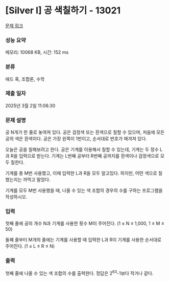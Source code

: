 # [Silver I] 공 색칠하기 - 13021 

[문제 링크](https://www.acmicpc.net/problem/13021) 

### 성능 요약

메모리: 10068 KB, 시간: 152 ms

### 분류

애드 혹, 조합론, 수학

### 제출 일자

2025년 3월 2일 11:08:30

### 문제 설명

<p>공 N개가 한 줄로 놓여져 있다. 공은 검정색 또는 흰색으로 칠할 수 있으며, 처음에 모든 공의 색은 흰색이다. 공은 가장 왼쪽이 1번이고, 순서대로 번호가 매겨져 있다.</p>

<p>오늘은 공을 칠해보려고 한다. 공은 기계를 이용해서 칠할 수 있는데, 기계는 두 정수 L과 R을 입력으로 받는다. 기계는 L번째 공부터 R번째 공까지를 흰색이나 검정색으로 모두 칠한다.</p>

<p>기계를 총 M번 사용했고, 이때 입력한 L과 R을 모두 알고있다. 하지만, 어떤 색으로 칠했는지는 까먹고 말았다. </p>

<p>기계를 모두 M번 사용했을 때, 나올 수 있는 색 조합의 경우의 수를 구하는 프로그램을 작성하시오.</p>

### 입력 

 <p>첫째 줄에 공의 개수 N과 기계를 사용한 횟수 M이 주어진다. (1 ≤ N ≤ 1,000, 1 ≤ M ≤ 50)</p>

<p>둘째 줄부터 M개의 줄에는 기계를 사용할 때 입력한 L과 R이 기계를 사용한 순서대로 주어진다. (1 ≤ L ≤ R ≤ N)</p>

### 출력 

 <p>첫째 줄에 나올 수 있는 색 조합의 수를 출력한다. 정답은 2<sup>63</sup>-1보다 작거나 같다.</p>

